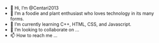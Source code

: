 - 👋 Hi, I’m @Centari2013
- 👀 I’m a foodie and plant enthusiast who loves technology in its many forms.
- 🌱 I’m currently learning C++, HTML, CSS, and Javascript.
- 💞️ I’m looking to collaborate on ...
- 📫 How to reach me ...

<!---
Centari2013/Centari2013 is a ✨ special ✨ repository because its `README.md` (this file) appears on your GitHub profile.
You can click the Preview link to take a look at your changes.
--->
